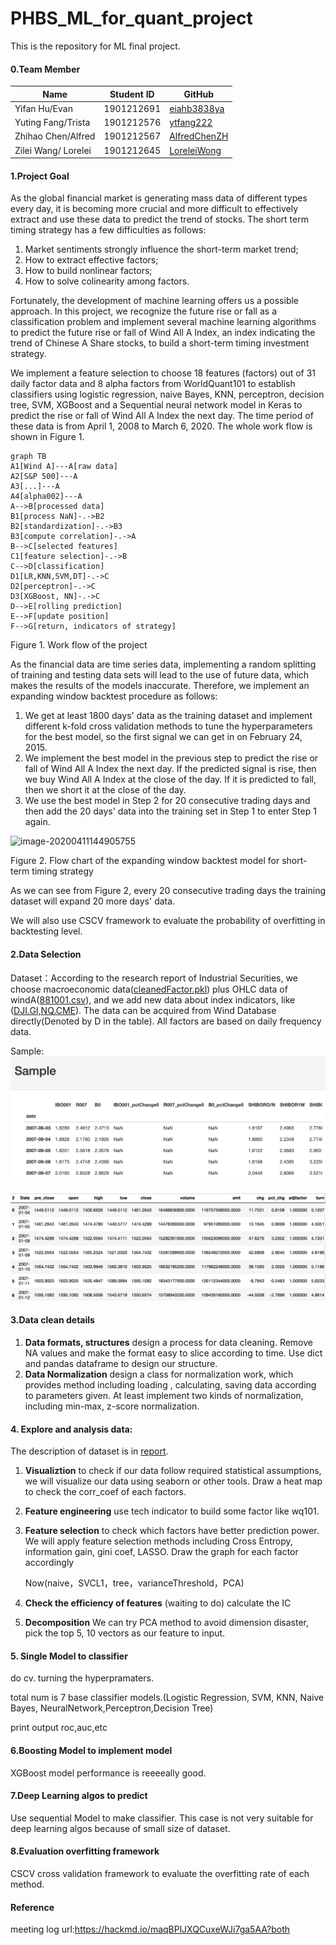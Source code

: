 # PHBS_ML_for_quant_project
This is the repository for ML final project.

#### 0.Team Member

| Name                | Student ID | GitHub                                          |
| ------------------- | ---------- | ----------------------------------------------- |
| Yifan Hu/Evan       | 1901212691 | [eiahb3838ya](https://github.com/eiahb3838ya)   |
| Yuting Fang/Trista  | 1901212576 | [ytfang222](https://github.com/ytfang222)       |
| Zhihao Chen/Alfred  | 1901212567 | [AlfredChenZH](https://github.com/AlfredChenZH) |
| Zilei Wang/ Lorelei | 1901212645 | [LoreleiWong](https://github.com/LoreleiWong)   |

#### 1.Project Goal

As the global financial market is generating mass data of different types every day, it is becoming more crucial and more difficult to effectively extract and use these data to predict the trend of stocks. The short term timing strategy has a few difficulties as follows:

1. Market sentiments strongly influence the short-term market trend;
2. How to extract effective factors;
3. How to build nonlinear factors;
4. How to solve colinearity among factors.

Fortunately, the development of machine learning offers us a possible approach. In this project, we recognize the future rise or fall as a classification problem and implement several machine learning algorithms to predict the future rise or fall of Wind All A Index, an index indicating the trend of Chinese A Share stocks, to build a short-term timing investment strategy.

We implement a feature selection to choose 18 features (factors) out of 31 daily factor data and 8 alpha factors from WorldQuant101 to establish classifiers using logistic regression, naive Bayes, KNN, perceptron, decision tree, SVM, XGBoost and a Sequential neural network model in Keras to predict the rise or fall of Wind All A Index the next day. The time period of these data is from April 1, 2008 to March 6, 2020. The whole work flow is shown in Figure 1.

```mermaid
graph TB
A1[Wind A]---A[raw data]
A2[S&P 500]---A
A3[...]---A
A4[alpha002]---A
A-->B[processed data]
B1[process NaN]-.->B2
B2[standardization]-.->B3
B3[compute correlation]-.->A
B-->C[selected features]
C1[feature selection]-.->B
C-->D[classification]
D1[LR,KNN,SVM,DT]-.->C
D2[perceptron]-.->C
D3[XGBoost, NN]-.->C
D-->E[rolling prediction]
E-->F[update position]
F-->G[return, indicators of strategy]
```

Figure 1. Work flow of the project

As the financial data are time series data, implementing a random splitting of training and testing data sets will lead to the use of future data, which makes the results of the models inaccurate. Therefore, we implement an expanding window backtest procedure as follows: 

1. We get at least 1800 days' data as the training dataset and implement different k-fold cross validation methods to tune the hyperparameters for the best model, so the first signal we can get in on February 24, 2015.
2. We implement the best model in the previous step to predict the rise or fall of Wind All A Index the next day. If the predicted signal is rise, then we buy Wind All A Index at the close of the day. If it is predicted to fall, then we short it at the close of the day.
3. We use the best model in Step 2 for 20 consecutive trading days and then add the 20 days' data into the training set in Step 1 to enter Step 1 again.

![image-20200411144905755](C:\Users\alfre\AppData\Roaming\Typora\typora-user-images\image-20200411144905755.png)

Figure 2. Flow chart of the expanding window backtest model for short-term timing strategy

As we can see from Figure 2, every 20 consecutive trading days the training dataset will expand 20 more days' data.

We will also use CSCV framework to evaluate the probability of overfitting in backtesting level.

#### 2.Data Selection

Dataset：According to the research report of Industrial Securities, we choose macroeconomic data([cleanedFactor.pkl](00%20data/cleanedFactor.pkl)) plus OHLC data of windA([881001.csv](00%20data/881001.csv)), and we add new data about index indicators, like ([DJI.GI,NQ.CME](00%20data/AddNewData)). The data can be acquired from Wind Database directly(Denoted by D in the table). All factors are based on daily frequency data.

Sample:
![images](00%20data/features.png)

![images](00%20data/price.png)

#### 3.Data clean details

1. **Data formats, structures**﻿
   ﻿design a process for data cleaning. Remove NA values and make the format easy to slice according to time. Use dict and pandas dataframe to design our structure.
2. **Data Normalization**﻿
   ﻿design a class for normalization work, which provides method including loading , calculating, saving data according to parameters given. At least implement two kinds of normalization, including min-max, z-score normalization.

#### 4. Explore and analysis data:

The description of dataset is in [report](08%20report/inputDataReport.html).

1. **Visualiztion**﻿
   ﻿to check if our data follow required statistical assumptions, we will visualize our data using seaborn or other tools. Draw a heat map to check the corr_coef of each factors. 

2. **Feature engineering** use tech indicator to build some factor like wq101.

3. **Feature selection**﻿
   ﻿to check which factors have better prediction power. We will apply feature selection methods including Cross Entropy, information gain, gini coef, LASSO. Draw the graph for each factor accordingly 

   Now(naive，SVCL1，tree，varianceThreshold，PCA)

4. **Check the efficiency of features** (waiting to do) calculate the IC

5. **Decomposition**﻿ We can try PCA method to avoid dimension disaster, pick the top 5, 10 vectors as our feature to input.

#### 5. Single Model to classifier

do cv. turning the hyperpramaters.

total num is  7 base classifier models.(Logistic Regression, SVM, KNN, Naive Bayes, NeuralNetwork,Perceptron,Decision Tree)

print output roc,auc,etc

#### 6.Boosting Model to implement model

XGBoost model performance is reeeeally good.

#### 7.Deep Learning algos to predict

Use sequential Model to make classifier. This case is not very suitable for deep learning algos because of small size of dataset.

#### 8.Evaluation overfitting framework

CSCV cross validation framework to evaluate the overfitting rate of each method.

#### Reference



meeting log url:https://hackmd.io/maqBPlJXQCuxeWJi7ga5AA?both
